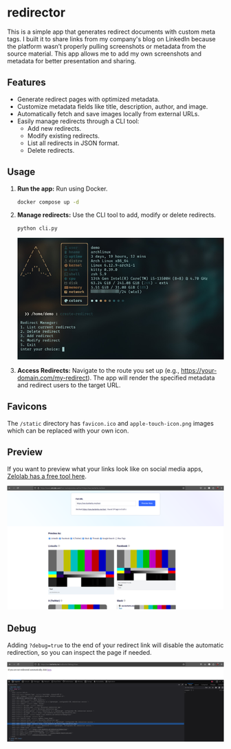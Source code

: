 # redirector

This is a simple app that generates redirect documents with custom meta tags. I built it to share links from my company's blog on LinkedIn because the platform wasn’t properly pulling screenshots or metadata from the source material. This app allows me to add my own screenshots and metadata for better presentation and sharing.

## Features

* Generate redirect pages with optimized metadata.
* Customize metadata fields like title, description, author, and image.
* Automatically fetch and save images locally from external URLs.
* Easily manage redirects through a CLI tool:
	- Add new redirects.
	- Modify existing redirects.
	- List all redirects in JSON format.
	- Delete redirects.

## Usage

1. **Run the app:** Run using Docker.

	```bash
	docker compose up -d
	```

2. **Manage redirects:** Use the CLI tool to add, modify or delete redirects.

	```bash
	python cli.py
	```

	![Screenshot of CLI tool](./screens/cli-tool.jpg)

3. **Access Redirects:** Navigate to the route you set up (e.g., https://your-domain.com/my-redirect). The app will render the specified metadata and redirect users to the target URL.

## Favicons

The `/static` directory has `favicon.ico` and `apple-touch-icon.png` images which can be replaced with your own icon.

## Preview

If you want to preview what your links look like on social media apps, [Zelolab has a free tool here](https://www.zelolab.com/free-tools/preview-as).

![Screenshot of Zelolab tool](./screens/preview.jpg)

## Debug

Adding `?debug=true` to the end of your redirect link will disable the automatic redirection, so you can inspect the page if needed.

![Screenshot of debug](./screens/debug.jpg)
